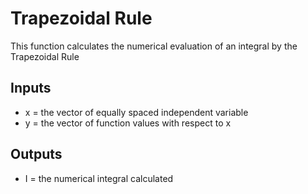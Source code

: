 # Trapezoidal Rule
This function calculates the numerical evaluation of an integral by the Trapezoidal Rule
## Inputs
* x = the vector of equally spaced independent variable
* y = the vector of function values with respect to x
## Outputs
* I = the numerical integral calculated
